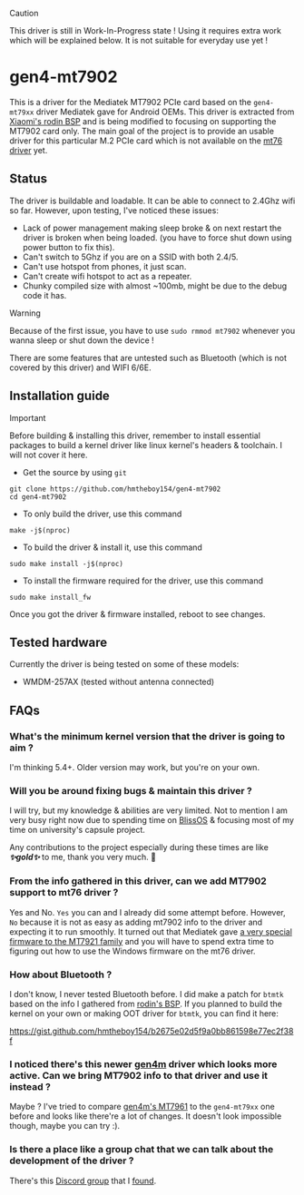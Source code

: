 > [!CAUTION]
> This driver is still in Work-In-Progress state ! Using it requires extra work which will be explained below. It is not suitable for everyday use yet !

# gen4-mt7902

This is a driver for the Mediatek MT7902 PCIe card based on the `gen4-mt79xx` driver Mediatek gave for Android OEMs. This driver is extracted from [Xiaomi's rodin BSP](https://github.com/MiCode/MTK_kernel_modules/tree/bsp-rodin-v-oss/connectivity/wlan/core/gen4-mt79xx) and is being modified to focusing on supporting the MT7902 card only. The main goal of the project is to provide an usable driver for this particular M.2 PCIe card which is not available on the [mt76 driver](https://wireless.docs.kernel.org/en/latest/en/users/drivers/mediatek.html) yet.

## Status

The driver is buildable and loadable. It can be able to connect to 2.4Ghz wifi so far. However, upon testing, I've noticed these issues:

- Lack of power management making sleep broke & on next restart the driver is broken when being loaded. (you have to force shut down using power button to fix this).
- Can't switch to 5Ghz if you are on a SSID with both 2.4/5.
- Can't use hotspot from phones, it just scan.
- Can't create wifi hotspot to act as a repeater.
- Chunky compiled size with almost ~100mb, might be due to the debug code it has.

> [!WARNING]
> Because of the first issue, you have to use `sudo rmmod mt7902` whenever you wanna sleep or shut down the device !

There are some features that are untested such as Bluetooth (which is not covered by this driver) and WIFI 6/6E.

## Installation guide

> [!IMPORTANT]
> Before building & installing this driver, remember to install essential packages to build a kernel driver like linux kernel's headers & toolchain. I will not cover it here.

- Get the source by using `git`
```
git clone https://github.com/hmtheboy154/gen4-mt7902
cd gen4-mt7902
```

- To only build the driver, use this command
```
make -j$(nproc)
```

- To build the driver & install it, use this command
```
sudo make install -j$(nproc)
```

- To install the firmware required for the driver, use this command
```
sudo make install_fw
```

Once you got the driver & firmware installed, reboot to see changes.

## Tested hardware

Currently the driver is being tested on some of these models:
- WMDM-257AX (tested without antenna connected)

## FAQs

### What's the minimum kernel version that the driver is going to aim ?
I'm thinking 5.4+. Older version may work, but you're on your own.

### Will you be around fixing bugs & maintain this driver ?
I will try, but my knowledge & abilities are very limited. Not to mention I am very busy right now due to spending time on [BlissOS](https://blissos.org/) & focusing most of my time on university's capsule project.

Any contributions to the project especially during these times are like ***✨gold✨*** to me, thank you very much. 🙏

### From the info gathered in this driver, can we add MT7902 support to mt76 driver ?

Yes and No. `Yes` you can and I already did some attempt before. However, `No` because it is not as easy as adding mt7902 info to the driver and expecting it to run smoothly. It turned out that Mediatek gave [a very special firmware to the MT7921 family](https://github.com/tnguy3333/mt7902/issues/7#issuecomment-3263501573) and you will have to spend extra time to figuring out how to use the Windows firmware on the mt76 driver.

### How about Bluetooth ?

I don't know, I never tested Bluetooth before. I did make a patch for `btmtk` based on the info I gathered from [rodin's BSP](https://github.com/MiCode/MTK_kernel_modules/tree/bsp-rodin-v-oss/connectivity/bt/linux_v2). If you planned to build the kernel on your own or making OOT driver for `btmtk`, you can find it here:

https://gist.github.com/hmtheboy154/b2675e02d5f9a0bb861598e77ec2f38f

### I noticed there's this newer [gen4m](https://github.com/MiCode/MTK_kernel_modules/tree/bsp-rodin-v-oss/connectivity/wlan/core/gen4m) driver which looks more active. Can we bring MT7902 info to that driver and use it instead ?

Maybe ? I've tried to compare [gen4m's MT7961](https://github.com/MiCode/MTK_kernel_modules/tree/bsp-rodin-v-oss/connectivity/wlan/core/gen4m/chips/mt7961) to the `gen4-mt79xx` one before and looks like there're a lot of changes. It doesn't look impossible though, maybe you can try :).

### Is there a place like a group chat that we can talk about the development of the driver ?

There's this [Discord group](https://discord.gg/JGhjAxEFhz) that I [found](https://github.com/OnlineLearningTutorials/mt7902_temp/issues/8#issuecomment-2933979855).
